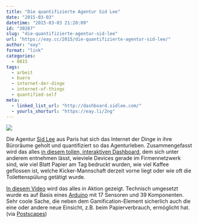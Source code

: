 ```yaml
---
title: "Die quantifizierte Agentur Sid Lee"
date: "2015-03-03"
datetime: "2015-03-03 21:20:09"
id: "30267"
slug: "die-quantifizierte-agentur-sid-lee"
url: "https://eay.cc/2015/die-quantifizierte-agentur-sid-lee/"
author: "eay"
format: "link"
categories:
  - 0815
tags:
  - arbeit
  - buero
  - internet-der-dinge
  - internet-of-things
  - quantified-self
meta:
  - linked_list_url: "http://dashboard.sidlee.com/"
  - yourls_shorturl: "https://eay.li/2ng"
---
```


[![](https://eay.cc/uploads/2015/sidleedashboard.gif)](http://dashboard.sidlee.com/)

Die Agentur [Sid Lee](http://sidlee.com/) aus Paris hat sich das Internet der Dinge in ihre Büroräume geholt und quantifiziert so das Agenturleben. Zusammengefasst wird das alles [in diesem tollen, interaktiven Dashboard](http://dashboard.sidlee.com/), dem sich unter anderem entnehmen lässt, wieviele Devices gerade im Firmennetzwerk sind, wie viel Blatt Papier am Tag bedruckt wurden, wie viel Kaffee geflossen ist, welche Kicker-Mannschaft derzeit vorne liegt oder wie oft die Toilettenspülung getätigt wurde.

[In diesem Video](https://www.youtube.com/watch?v=TioYIJhdaKo) wird das alles in Aktion gezeigt. Technisch umgesetzt wurde es auf Basis eines [Arduino](http://www.arduino.cc/) mit 17 Sensoren und 39 Komponenten. Sehr coole Sache, die neben dem Gamification-Element sicherlich auch die eine oder andere neue Einsicht, z.B. beim Papierverbrauch, ermöglicht hat. (via [Postscapes](http://postscapes.com/connected-device-dashboards-sid-lee-paris-office))
